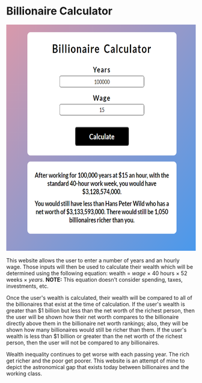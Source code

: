 # Billionaire Calculator

<p align="center"> <img width="600" height="600" src="billionaire-calculator.PNG"></p>

This website allows the user to enter a number of years and an hourly wage. Those inputs will then be used to calculate their wealth which will be determined using the following equation: wealth = *wage* × 40 hours × 52 weeks × *years*. **NOTE:** This equation doesn't consider spending, taxes, investments, etc. 

Once the user's wealth is calculated, their wealth will be compared to all of the billionaires that exist at the time of calculation. If the user's wealth is greater than $1 billion but less than the net worth of the richest person, then the user will be shown how their net worth compares to the billionaire directly above them in the billionaire net worth rankings; also, they will be shown how many billionaires would still be richer than them. If the user's wealth is less than $1 billion or greater than the net worth of the richest person, then the user will not be compared to any billionaires. 

Wealth inequality continues to get worse with each passing year. The rich get richer and the poor get poorer. This website is an attempt of mine to depict the astronomical gap that exists today between billionaires and the working class.
